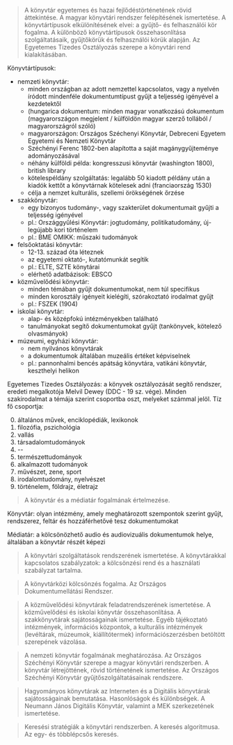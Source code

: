 > A könyvtár egyetemes és hazai fejlődéstörténetének rövid áttekintése. A magyar könyvtári rendszer felépítésének ismertetése.
> A könyvtártípusok elkülönítésének elvei: a gyűjtő- és felhasználói kör fogalma. A különböző könyvtártípusok összehasonlítása szolgáltatásaik, gyűjtőkörük és felhasználói körük alapján.
> Az Egyetemes Tizedes Osztályozás szerepe a könyvtári rend kialakításában.

Könyvtártípusok:

 - nemzeti könyvtár:
   + minden országban az adott nemzettel kapcsolatos, vagy a nyelvén íródott mindenféle dokumentumtípust gyűjt a teljesség igényével a kezdetektől
   + (hungarica dokumentum: minden magyar vonatkozású dokumentum (magyarországon megjelent / külföldön magyar szerző tollából / magyarországról szóló)
   + magyarországon: Országos Széchenyi Könyvtár, Debreceni Egyetem Egyetemi és Nemzeti Könyvtár
   + Széchényi Ferenc 1802-ben alapította a saját magánygyűjteménye adományozásával
   + néhány külföldi példa: kongresszusi könyvtár (washington 1800), british library
   + kötelespéldány szolgáltatás: legalább 50 kiadott példány után a kiadók kettőt a könyvtárnak kötelesek adni (franciaország 1530)
   + célja a nemzet kulturális, szellemi örökségének őrzése
 - szakkönyvtár:
   + egy bizonyos tudomány-, vagy szakterület dokumentumait gyűjti a teljesség igényével
   + pl.: Országgyűlési Könyvtár: jogtudomány, politikatudomány, új-legújabb kori történelem
   + pl.: BME OMIKK: műszaki tudományok
 - felsőoktatási könyvtár:
   + 12-13. század óta léteznek
   + az egyetemi oktató-, kutatómunkát segítik
   + pl.: ELTE, SZTE könytárai
   + elérhető adatbázisok: EBSCO
 - közművelődési könyvtár:
   + minden témában gyűjt dokumentumokat, nem túl specifikus
   + minden korosztály igényeit kielégíti, szórakoztató irodalmat gyűjt
   + pl.: FSZEK (1904)
 - iskolai könyvtár:
   + alap- és középfokú intézményekben található
   + tanulmányokat segítő dokumentumokat gyűjt (tankönyvek, kötelező olvasmányok)
 - múzeumi, egyházi könyvtár:
   + nem nyilvános könyvtárak
   + a dokumentumok általában muzeális értéket képviselnek
   + pl.: pannonhalmi bencés apátság könyvtára, vatikáni könyvtár, keszthelyi helikon

Egyetemes Tizedes Osztályozás: a könyvek osztályozását segítő rendszer, eredeti megalkotója Melvil Dewey (DDC - 19 sz. vége).
Minden szakirodalmat a témája szerint csoportba oszt, melyeket számmal jelöl. Tíz fő csoportja:

 0. általános művek, enciklopédiák, lexikonok
 1. filozófia, pszichológia
 2. vallás
 3. társadalomtudományok
 4. --
 5. természettudományok
 6. alkalmazott tudományok
 7. művészet, zene, sport
 8. irodalomtudomány, nyelvészet
 9. történelem, földrajz, életrajz


> A könyvtár és a médiatár fogalmának értelmezése.

Könyvtár: olyan intézmény, amely meghatározott szempontok szerint gyűjt, rendszerez, feltár és hozzáférhetővé tesz dokumentumokat

Médiatár: a kölcsönözhető audio és audiovizuális dokumentumok helye, általában a könyvtár részét képezi

> A könyvtári szolgáltatások rendszerének ismertetése. A könyvtárakkal kapcsolatos szabályzatok: a kölcsönzési rend és a használati szabályzat tartalma.

> A könyvtárközi kölcsönzés fogalma. Az Országos Dokumentumellátási Rendszer.

> A közművelődési könyvtárak feladatrendszerének ismertetése. A közművelődési és iskolai könyvtár összehasonlítása. A szakkönyvtárak sajátosságainak ismertetése.
> Egyéb tájékoztató intézmények, információs központok, a kulturális intézmények (levéltárak, múzeumok, kiállítótermek) információszerzésben betöltött szerepének vázolása.

> A nemzeti könyvtár fogalmának meghatározása. Az Országos Széchényi Könyvtár szerepe a magyar könyvtári rendszerben. A könyvtár létrejöttének, rövid történetének ismertetése.
> Az Országos Széchényi Könyvtár gyűjtőszolgáltatásainak rendszere.

> Hagyományos könyvtárak az Interneten és a Digitális könyvtárak sajátosságainak bemutatása. Hasonlóságok és különbségek.
> A Neumann János Digitális Könyvtár, valamint a MEK szerkezetének ismertetése.

> Keresési stratégiák a könyvtári rendszerben. A keresés algoritmusa. Az egy- és többlépcsős keresés.
